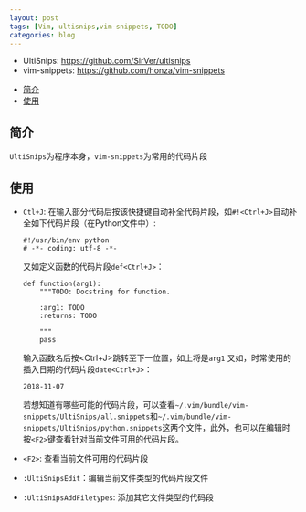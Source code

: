 ```yaml
---
layout: post
tags: [Vim, ultisnips,vim-snippets, TODO]
categories: blog
---
```


* UltiSnips: <https://github.com/SirVer/ultisnips>
* vim-snippets: <https://github.com/honza/vim-snippets>

<!-- vim-markdown-toc GFM -->

* [简介](#简介)
* [使用](#使用)

<!-- vim-markdown-toc -->

## 简介
`UltiSnips`为程序本身，`vim-snippets`为常用的代码片段

## 使用
* `Ctl+J`: 在输入部分代码后按该快捷键自动补全代码片段，如`#!<Ctrl+J>`自动补全如下代码片段（在Python文件中）:
  ```
  #!/usr/bin/env python
  # -*- coding: utf-8 -*-
  ```
  又如定义函数的代码片段`def<Ctrl+J>`：
  ```
  def function(arg1):
      """TODO: Docstring for function.
  
      :arg1: TODO
      :returns: TODO
  
      """
      pass
  ```
  输入函数名后按<Ctrl+J>跳转至下一位置，如上将是`arg1`
  又如，时常使用的插入日期的代码片段`date<Ctrl+J>`：
  ```
  2018-11-07
  ```
  若想知道有哪些可能的代码片段，可以查看`~/.vim/bundle/vim-snippets/UltiSnips/all.snippets`和`~/.vim/bundle/vim-snippets/UltiSnips/python.snippets`这两个文件，此外，也可以在编辑时按`<F2>`键查看针对当前文件可用的代码片段。

* `<F2>`: 查看当前文件可用的代码片段
* `:UltiSnipsEdit`：编辑当前文件类型的代码片段文件
* `:UltiSnipsAddFiletypes`: 添加其它文件类型的代码段


